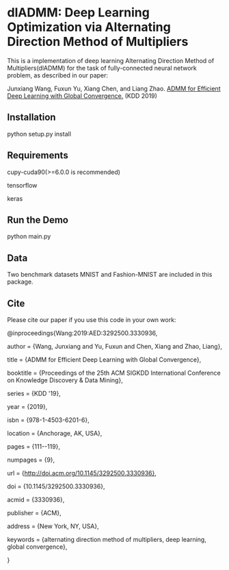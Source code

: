 # dlADMM: Deep Learning Optimization via Alternating Direction Method of Multipliers
This is a  implementation of deep learning Alternating Direction Method of Multipliers(dlADMM) for the task of fully-connected neural network
problem, as described in our paper:

Junxiang Wang, Fuxun Yu, Xiang Chen, and Liang Zhao. [ADMM for Efficient Deep Learning with Global Convergence.](https://arxiv.org/abs/1905.13611) (KDD 2019)

## Installation

python setup.py install

## Requirements

cupy-cuda90(>=6.0.0 is recommended)

tensorflow

keras

## Run the Demo

python main.py

## Data

Two benchmark datasets MNIST and Fashion-MNIST are included in this package.

## Cite

Please cite our paper if you use this code in your own work:

@inproceedings{Wang:2019:AED:3292500.3330936,

 author = {Wang, Junxiang and Yu, Fuxun and Chen, Xiang and Zhao, Liang}, 
 
 title = {ADMM for Efficient Deep Learning with Global Convergence},
 
 booktitle = {Proceedings of the 25th ACM SIGKDD International Conference on Knowledge Discovery \& Data Mining},
 
 series = {KDD '19},
 
 year = {2019},
 
 isbn = {978-1-4503-6201-6},
 
 location = {Anchorage, AK, USA},
 
 pages = {111--119},
 
 numpages = {9},
 
 url = {http://doi.acm.org/10.1145/3292500.3330936},
 
 doi = {10.1145/3292500.3330936},
 
 acmid = {3330936},
 
 publisher = {ACM},
 
 address = {New York, NY, USA},
 
 keywords = {alternating direction method of multipliers, deep learning, global convergence},
 
} 
